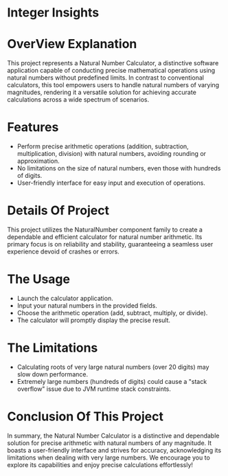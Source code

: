 # Integer Insights
# OverView Explanation
This project represents a Natural Number Calculator, a distinctive software application capable of conducting precise mathematical operations using natural numbers without predefined limits. In contrast to conventional calculators, this tool empowers users to handle natural numbers of varying magnitudes, rendering it a versatile solution for achieving accurate calculations across a wide spectrum of scenarios.
# Features
- Perform precise arithmetic operations (addition, subtraction, multiplication, division) with natural numbers, avoiding rounding or approximation.
- No limitations on the size of natural numbers, even those with hundreds of digits.
- User-friendly interface for easy input and execution of operations.
# Details Of Project
This project utilizes the NaturalNumber component family to create a dependable and efficient calculator for natural number arithmetic. Its primary focus is on reliability and stability, guaranteeing a seamless user experience devoid of crashes or errors.
# The Usage 
- Launch the calculator application.
- Input your natural numbers in the provided fields.
- Choose the arithmetic operation (add, subtract, multiply, or divide).
- The calculator will promptly display the precise result.
# The Limitations
- Calculating roots of very large natural numbers (over 20 digits) may slow down performance.
- Extremely large numbers (hundreds of digits) could cause a "stack overflow" issue due to JVM runtime stack constraints.
# Conclusion Of This Project
In summary, the Natural Number Calculator is a distinctive and dependable solution for precise arithmetic with natural numbers of any magnitude. It boasts a user-friendly interface and strives for accuracy, acknowledging its limitations when dealing with very large numbers. We encourage you to explore its capabilities and enjoy precise calculations effortlessly!
